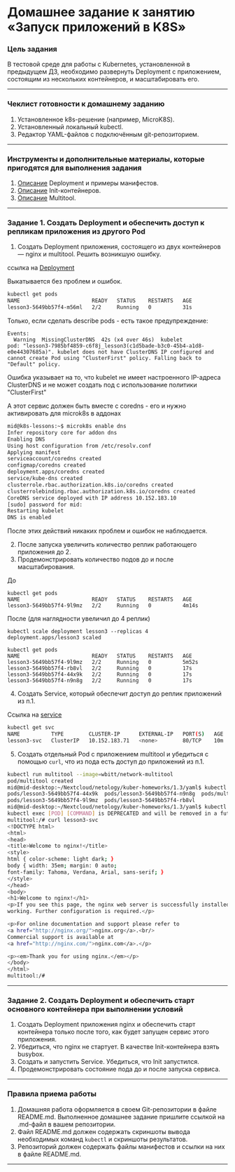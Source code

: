# Домашнее задание к занятию «Запуск приложений в K8S»

### Цель задания

В тестовой среде для работы с Kubernetes, установленной в предыдущем ДЗ, необходимо развернуть Deployment с приложением, состоящим из нескольких контейнеров, и масштабировать его.

------

### Чеклист готовности к домашнему заданию

1. Установленное k8s-решение (например, MicroK8S).
2. Установленный локальный kubectl.
3. Редактор YAML-файлов с подключённым git-репозиторием.

------

### Инструменты и дополнительные материалы, которые пригодятся для выполнения задания

1. [Описание](https://kubernetes.io/docs/concepts/workloads/controllers/deployment/) Deployment и примеры манифестов.
2. [Описание](https://kubernetes.io/docs/concepts/workloads/pods/init-containers/) Init-контейнеров.
3. [Описание](https://github.com/wbitt/Network-MultiTool) Multitool.

------

### Задание 1. Создать Deployment и обеспечить доступ к репликам приложения из другого Pod

1. Создать Deployment приложения, состоящего из двух контейнеров — nginx и multitool. Решить возникшую ошибку.

ссылка на [Deployment](https://github.com/ivanmalyshev/kuber-homeworks/tree/main/1.3/yaml)

Выкатывается без проблем и ошибок.
```bash
kubectl get pods
NAME                       READY   STATUS    RESTARTS   AGE
lesson3-5649bb57f4-m56ml   2/2     Running   0          31s
```

Только, если сделать describe pods - есть такое предупреждение:

```
Events:
  Warning  MissingClusterDNS  42s (x4 over 46s)  kubelet            pod: "lesson3-7985bf4859-c6f8j_lesson3(c1d5bade-b3c0-45b4-a1d8-e0e44307685a)". kubelet does not have ClusterDNS IP configured and cannot create Pod using "ClusterFirst" policy. Falling back to "Default" policy.
```

Ошибка указывает на то, что kubelet не имеет настроенного IP-адреса ClusterDNS и не может создать под с использование политики "ClusterFirst"

А этот сервис должен быть вместе с coredns - его и нужно активировать для microk8s в аддонах

```bash
mid@k8s-lessons:~$ microk8s enable dns
Infer repository core for addon dns
Enabling DNS
Using host configuration from /etc/resolv.conf
Applying manifest
serviceaccount/coredns created
configmap/coredns created
deployment.apps/coredns created
service/kube-dns created
clusterrole.rbac.authorization.k8s.io/coredns created
clusterrolebinding.rbac.authorization.k8s.io/coredns created
CoreDNS service deployed with IP address 10.152.183.10
[sudo] password for mid:
Restarting kubelet
DNS is enabled
```

После этих действий никаких проблем и ошибок не наблюдается.



2. После запуска увеличить количество реплик работающего приложения до 2.
3. Продемонстрировать количество подов до и после масштабирования.

До
```
kubectl get pods
NAME                       READY   STATUS    RESTARTS   AGE
lesson3-5649bb57f4-9l9mz   2/2     Running   0          4m14s
```

После (для наглядности увеличил до 4 реплик)
```
kubectl scale deployment lesson3 --replicas 4
deployment.apps/lesson3 scaled

kubectl get pods
NAME                       READY   STATUS    RESTARTS   AGE
lesson3-5649bb57f4-9l9mz   2/2     Running   0          5m52s
lesson3-5649bb57f4-rb8vl   2/2     Running   0          17s
lesson3-5649bb57f4-44x9k   2/2     Running   0          17s
lesson3-5649bb57f4-n9n8g   2/2     Running   0          17s
```

4. Создать Service, который обеспечит доступ до реплик приложений из п.1.

Ссылка на [service](https://github.com/ivanmalyshev/kuber-homeworks/blob/main/1.3/yaml/svc.yaml)

```bash
kubectl get svc
NAME          TYPE        CLUSTER-IP      EXTERNAL-IP   PORT(S)   AGE
lesson3-svc   ClusterIP   10.152.183.71   <none>        80/TCP    10m
```

5. Создать отдельный Pod с приложением multitool и убедиться с помощью `curl`, что из пода есть доступ до приложений из п.1.

```bash
kubectl run multitool --image=wbitt/network-multitool
pod/multitool created
mid@mid-desktop:~/Nextcloud/netology/kuber-homeworks/1.3/yaml$ kubectl exec pods/
pods/lesson3-5649bb57f4-44x9k  pods/lesson3-5649bb57f4-n9n8g  pods/multitool
pods/lesson3-5649bb57f4-9l9mz  pods/lesson3-5649bb57f4-rb8vl
mid@mid-desktop:~/Nextcloud/netology/kuber-homeworks/1.3/yaml$ kubectl exec pods/multitool -it bash
kubectl exec [POD] [COMMAND] is DEPRECATED and will be removed in a future version. Use kubectl exec [POD] -- [COMMAND] instead.
multitool:/# curl lesson3-svc
<!DOCTYPE html>
<html>
<head>
<title>Welcome to nginx!</title>
<style>
html { color-scheme: light dark; }
body { width: 35em; margin: 0 auto;
font-family: Tahoma, Verdana, Arial, sans-serif; }
</style>
</head>
<body>
<h1>Welcome to nginx!</h1>
<p>If you see this page, the nginx web server is successfully installed and
working. Further configuration is required.</p>

<p>For online documentation and support please refer to
<a href="http://nginx.org/">nginx.org</a>.<br/>
Commercial support is available at
<a href="http://nginx.com/">nginx.com</a>.</p>

<p><em>Thank you for using nginx.</em></p>
</body>
</html>
multitool:/#
```

------

### Задание 2. Создать Deployment и обеспечить старт основного контейнера при выполнении условий

1. Создать Deployment приложения nginx и обеспечить старт контейнера только после того, как будет запущен сервис этого приложения.
2. Убедиться, что nginx не стартует. В качестве Init-контейнера взять busybox.
3. Создать и запустить Service. Убедиться, что Init запустился.
4. Продемонстрировать состояние пода до и после запуска сервиса.

------

### Правила приема работы

1. Домашняя работа оформляется в своем Git-репозитории в файле README.md. Выполненное домашнее задание пришлите ссылкой на .md-файл в вашем репозитории.
2. Файл README.md должен содержать скриншоты вывода необходимых команд `kubectl` и скриншоты результатов.
3. Репозиторий должен содержать файлы манифестов и ссылки на них в файле README.md.

------
